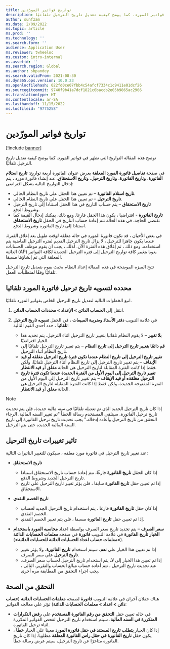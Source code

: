 ```yaml
---
title: تواريخ فواتير المورّدين
description: توضح هذه المقالة التواريخ التي تظهر في فواتير المورد. كما يوضح كيفية تعديل تاريخ الترحيل تلقائيًا.
author: sunfzam
ms.date: 2/09/2022
ms.topic: article
ms.prod: ''
ms.technology: ''
ms.search.form: ''
audience: Application User
ms.reviewer: twheeloc
ms.custom: intro-internal
ms.assetid: ''
ms.search.region: Global
ms.author: shpandey
ms.search.validFrom: 2021-08-30
ms.dyn365.ops.version: 10.0.23
ms.openlocfilehash: 022fd0ce07fbb4c54afcf7334c1c9411e01dcf26
ms.sourcegitcommit: 9740f9b41a7dcf1821c6baccb2e05b9865ac2966
ms.translationtype: HT
ms.contentlocale: ar-SA
ms.lasthandoff: 11/15/2022
ms.locfileid: "9775258"
---
```

# <a name="vendor-invoice-dates"></a>تواريخ فواتير المورّدين

[!include [banner](../includes/banner.md)]

توضح هذه المقالة التواريخ التي تظهر في فواتير المورد. كما يوضح كيفية تعديل تاريخ الترحيل تلقائيًا.

في صفحة **تفاصيل فاتورة المورد المعلقة** يعرض عنوان الفاتورة أربعة تواريخ: **تاريخ استلام الفاتورة**، **وتاريخ الفاتورة**، **وتاريخ الترحيل**، **وتاريخ الاستحقاق**. عند إنشاء فاتورة مورد ، يتم إدخال التواريخ التالية بشكل افتراضي:

- **تاريخ استلام الفاتورة** – تم تعيين هذا الحقل علي تاريخ النظام الحالي.
- **تاريخ الترحيل** – تم تعيين هذا الحقل علي تاريخ النظام الحالي. 
- **تاريخ الاستحقاق** – يتم حساب التاريخ في هذا الحقل استنادا إلى تاريخ الترحيل وشروط الدفع.
- **تاريخ الفاتورة** - افتراضيا ، يكون هذا الحقل فارغا. ومع ذلك، يمكنك إدخال القيمة كما تقتضي الحاجة. في هذه الحالة تتم إعادة حساب التاريخ في الحقل **تاريخ الاستحقاق** استنادا إلى تاريخ الفاتورة وشروط الدفع.

في بعض الأحيان ، قد تكون فاتورة المورد في حاله معلقه لوقت طويل بعد إغلاق الفترة. عندما يكون جاهزا للترحيل ، لا يزال تاريخ الترحيل القديم لفتره الترحيل الماضية يتم استخدامه. ومع ذلك ، تم إغلاق هذه الفترة الآن. لذلك ، يجب ان يقوم موظف الحسابات الدائنة (AP) يدويا بتغيير كافة تواريخ الترحيل إلى فتره الترحيل الجديدة لكافة الفواتير المعلقة التي تم إنشاؤها مسبقا.

تتيح الميزة الموضحة في هذه المقالة إعداد النظام بحيث يقوم بتعديل تاريخ الترحيل تلقائيًا وفقًا لمتطلبات العمل.

## <a name="parameter-for-automatically-adjusting-the-vendor-invoice-posting-date"></a>محدده لتسويه تاريخ ترحيل فاتورة المورد تلقائيا

اتبع الخطوات التالية لتعديل تاريخ الترحيل الخاص بفواتير المورد تلقائيًا.

1.  انتقل إلى **الحساب الدائن \> الإعداد \> محددات الحساب الدائن**.
2.  في علامة التبويب **دفتر الأستاذ وضريبة المبيعات** ، في الحقل **تسويه تاريخ الترحيل تلقائيا** ، حدد أحدي القيم التالية:

    - **بلا تغيير** – لا يقوم النظام تلقائيا بتغيير تاريخ الترحيل اثناء الترحيل. يتم تحديد هذا الخيار افتراضيًا.
    - **قم دائمًا بتغيير تاريخ الترحيل إلى تاريخ النظام** – يتم تغيير تاريخ الترحيل تلقائيًا إلى تاريخ النظام أثناء الترحيل.
    - **تغيير تاريخ الترحيل إلى تاريخ النظام عندما تكون فترة تاريخ الترحيل مغلقة أو قيد الإيقاف** – يتم تغيير تاريخ الترحيل إلى تاريخ النظام أثناء الترحيل تلقائيًا، ولكن فقط إذا كانت الفترة المقابلة لتاريخ الترحيل هي الحالة **مغلق** أو **قيد الانتظار**.
    - **تغيير تاريخ الترحيل إلى اليوم الأول من الفترة الجديدة عندما تكون فترة تاريخ الترحيل مغلقةه أو قيد الإيقاف** – يتم تغيير تاريخ الترحيل إلى اليوم الأول من الفترة المفتوحة الجديدة، ولكن فقط إذا كانت الفترة المقابلة لتاريخ الترحيل هي الحالة **مغلق** أو **قيد الانتظار**.

> [!NOTE]
> إذا كان تاريخ الترحيل الجديد الذي تم تعديله تلقائيًا في سنه مالية جديدة، فلن يتم تحديث تاريخ ترحيل الفاتورة. سيتلقى المستخدم رسالة الخطأ "تم تغيير السنه المالية. الرجاء التحقق من تاريخ الترحيل وأعاده إدخاله." يجب تحديث تاريخ ترحيل الفاتورة إلى تاريخ السنة المالية الجديدة حتى يتم الترحيل.

## <a name="impact-of-posting-date-changes"></a>تاثير تغييرات تاريخ الترحيل

عند تغيير تاريخ الترحيل في فاتورة مورد معلقه ، سيكون للتغيير التاثيرات التالية:

- **تاريخ الاستحقاق**

    - إذا كان الحقل **تاريخ الفاتورة** فارغًا، تتم إعادة حساب تاريخ الاستحقاق استنادا تاريخ الترحيل الجديد وشروط الدفع.
    - إذا تم تعيين حقل **تاريخ الفاتورة** سابقا ، فلن يؤثر تغيير تاريخ الترحيل علي تاريخ الاستحقاق.

- **تاريخ الخصم النقدي**

    - إذا كان حقل **تاريخ الفاتورة** فارغا ، يتم استخدام تاريخ الترحيل الجديد لحساب الخصم النقدي.
    - إذا تم تعيين حقل **تاريخ الفاتورة** مسبقا ، فلن يتم تغيير الخصم النقدي.

- **سعر الصرف** – يتم تحديد تاريخ سعر الصرف بواسطة اعداد **محاسبه المورد باستخدام الخيار تاريخ الفاتورة** في علامة التبويب **فاتورة** في صفحه **معلمات الحسابات الدائنة** (**\>معلمات حساب اعداد الحسابات الدائنة للحسابات الدائنة\>**).

    - إذا تم تعيين هذا الخيار علي **نعم**، سيتم استخدام **تاريخ الفاتورة**، ولا يؤثر تغيير **تاريخ الترحيل** علي سعر الصرف.
    - إذا تم تعيين هذا الخيار إلى **لا**، يتم استخدام تاريخ الترحيل لحساب سعر الصرف. عند تحديث تاريخ الترحيل ، تتم أعاده حساب مبالغ الحساب والتقرير. التالي ، يجب اجراء التحقق من المطابقة مره أخرى.

## <a name="validation"></a>التحقق من الصحة

هناك حقلان آخران في علامة التبويب **فاتورة** لصفحه **معلمات الحسابات الدائنة** (**حساب دائن \> اعداد \>  معلمات الحسابات الدائنة**) تؤثر علي معالجه الفواتير:

- في حاله تعيين حقل **التحقق من رقم الفاتورة المستخدم** على **رفض التكرارات المتكررة في السنه المالية**، سيتم استخدام تاريخ الترحيل لفحص الفواتير المكررة اثناء ترحيل الفاتورة.
- إذا كان الخيار **يتطلب تاريخ المستند في حقل فاتورة المورد** معينا علي الخيار **خطا** ، يكون حقل **تاريخ الفاتورة في حقل راس الفاتورة المعلقة** مطلوبا. إذا كان تاريخ الفاتورة متاخرًا عن تاريخ الترحيل، سيتم عرض رسالة خطأ.
